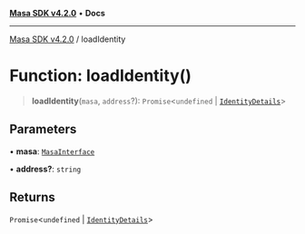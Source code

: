 [**Masa SDK v4.2.0**](../README.md) • **Docs**

***

[Masa SDK v4.2.0](../globals.md) / loadIdentity

# Function: loadIdentity()

> **loadIdentity**(`masa`, `address`?): `Promise`\<`undefined` \| [`IdentityDetails`](../interfaces/IdentityDetails.md)\>

## Parameters

• **masa**: [`MasaInterface`](../interfaces/MasaInterface.md)

• **address?**: `string`

## Returns

`Promise`\<`undefined` \| [`IdentityDetails`](../interfaces/IdentityDetails.md)\>
